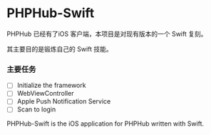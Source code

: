 # PHPHub-Swift

PHPHub 已经有了iOS 客户端，本项目是对现有版本的一个 Swift 复刻。

其主要目的是锻炼自己的 Swift 技能。

### 主要任务

- [ ] Initialize the framework
- [ ] WebViewController
- [ ] Apple Push Notification Service
- [ ] Scan to login

PHPHub-Swift is the iOS application for PHPHub written with Swift.
